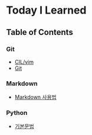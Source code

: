 # Today I Learned



## Table of Contents

### Git

* [CIL/vim](https://github.com/hongjy127/TIL/blob/master/git/CLI.md)
* [Git](https://github.com/hongjy127/TIL/blob/master/git/git.md)

### Markdown

* [Markdown 사용법](https://github.com/hongjy127/TIL/blob/master/markdown/markdown.md)


### Python

- [기본문법](https://github.com/hongjy127/TIL/blob/master/python/python.md)